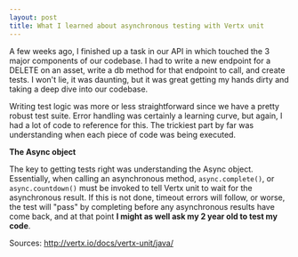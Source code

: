 ```yaml
---
layout: post
title: What I learned about asynchronous testing with Vertx unit  
---
```


A few weeks ago, I finished up a task in our API in which touched the 3 major
components of our codebase. I had to write a new endpoint for a DELETE on an asset,
write a db method for that endpoint to call, and create tests.
I won't lie, it was daunting, but it was great getting my hands dirty and taking a deep
dive into our codebase.

Writing test logic was more or less straightforward since we have a pretty robust test suite.
Error handling was certainly a learning curve, but again, I had a lot of
code to reference for this. The trickiest part by far was understanding when
each piece of code was being executed.

**The Async object**

The key to getting tests right was understanding the Async object. Essentially, when calling
an asynchronous method, `async.complete()`, or `async.countdown()` must be invoked to tell Vertx unit to wait
for the asynchronous result. If this is not done, timeout errors will follow, or worse, the test will "pass" by completing
before any asynchronous results have come back, and at that point __I might as well ask my 2 year old to test my code__. 

Sources: <http://vertx.io/docs/vertx-unit/java/>
